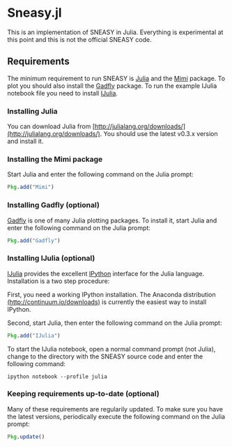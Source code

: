 # Sneasy.jl

This is an implementation of SNEASY in Julia. Everything is experimental at this point and this is not the official SNEASY code.

## Requirements

The minimum requirement to run SNEASY is [Julia](http://julialang.org/) and the [Mimi](https://bitbucket.org/davidanthoff/mimi.jl) package. To plot you should also install the [Gadfly](https://github.com/dcjones/Gadfly.jl) package. To run the example IJulia notebook file you need to install [IJulia](https://github.com/JuliaLang/IJulia.jl).

### Installing Julia

You can download Julia from [http://julialang.org/downloads/](http://julialang.org/downloads/). You should use the latest v0.3.x version and install it.

### Installing the Mimi package

Start Julia and enter the following command on the Julia prompt:

````julia
Pkg.add("Mimi")
````

### Installing Gadfly (optional)

[Gadfly](https://github.com/dcjones/Gadfly.jl) is one of many Julia plotting packages. To install it, start Julia and enter the following command on the Julia prompt:

````julia
Pkg.add("Gadfly")
````

### Installing IJulia (optional)

[IJulia](https://github.com/JuliaLang/IJulia.jl) provides the excellent [IPython](http://ipython.org/) interface for the Julia language. Installation is a two step procedure:

First, you need a working IPython installation. The Anaconda distribution [(http://continuum.io/downloads)](http://continuum.io/downloads) is currently the easiest way to install IPython.

Second, start Julia, then enter the following command on the Julia prompt:

````julia
Pkg.add("IJulia")
````

To start the IJulia notebook, open a normal command prompt (not Julia), change to the directory with the SNEASY source code and enter the following command:

````
ipython notebook --profile julia
````

### Keeping requirements up-to-date (optional)

Many of these requirements are regularily updated. To make sure you have the latest versions, periodically execute the following command on the Julia prompt:

````jl
Pkg.update()
````
